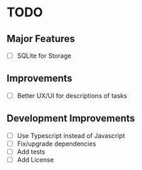 # TODO
## Major Features
- [ ] SQLite for Storage

## Improvements
- [ ] Better UX/UI for descriptions of tasks

## Development Improvements
- [ ] Use Typescript instead of Javascript
- [ ] Fix/upgrade dependencies
- [ ] Add tests
- [ ] Add License